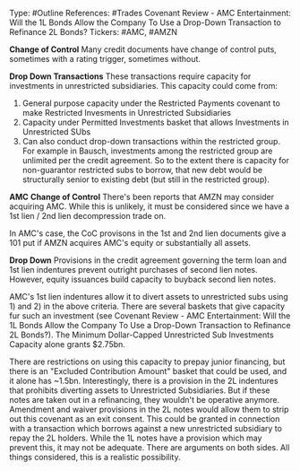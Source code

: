 Type: #Outline 
References: #Trades 
Covenant Review - AMC Entertainment: Will the 1L Bonds Allow the Company To Use a Drop-Down Transaction to Refinance 2L Bonds?
Tickers: #AMC, #AMZN 

**Change of Control**
Many credit documents have change of control puts, sometimes with a rating trigger, sometimes without. 





**Drop Down Transactions**
These transactions require capacity for investments in unrestricted subsidiaries. This capacity could come from:
1) General purpose capacity under the Restricted Payments covenant to make Restricted Invesments in Unrestricted Subsidiaries
2) Capacity under Permitted Investments basket that allows Investments in Unrestricted SUbs
3) Can also conduct drop-down transactions within the restricted group. For example in Bausch, investments among the restricted group are unlimited per the credit agreement. So to the extent there is capacity for non-guarantor restricted subs to borrow, that new debt would be structurally senior to existing debt (but still in the restricted group).


**AMC**
**Change of Control**
There's been reports that AMZN may consider acquiring AMC. While this is unlikely, it must be considered since we have a 1st lien / 2nd lien decompression trade on.

In AMC's case, the CoC provisons in the 1st and 2nd lien documents give a 101 put if AMZN acquires AMC's equity or substantially all assets. 

**Drop Down**
Provisions in the credit agreement governing the term loan and 1st lien indentures prevent outright purchases of second lien notes. However, equity issuances build capacity to buyback second lien notes. 

AMC's 1st lien indentures allow it to  divert assets to unrestricted subs using 1) and 2) in the above criteria. There are several baskets that give capacity fur such an investment (see Covenant Review - AMC Entertainment: Will the 1L Bonds Allow the Company To Use a Drop-Down Transaction to Refinance 2L Bonds?). The Minimum Dollar-Capped Unrestricted Sub Investments Capacity alone grants $2.75bn.

There are restrictions on using this capacity to prepay junior financing, but there is an "Excluded Contribution Amount" basket that could be used, and it alone has ~1.5bn. Interestingly, there is a provision in the 2L indentures that prohibits diverting assets to Unrestricted Subsidiaries. But if these notes are taken out in a refinancing, they wouldn't be operative anymore. Amendment and waiver provisions in the 2L notes would allow them to strip out this covenant as an exit consent. This could be granted in connection with a transaction which borrows against a new unrestricted subsidiary to repay the 2L holders. While the 1L notes have a provision which may prevent this, it may not be adequate. There are arguments on both sides. All things considered, this is a realistic possibility. 




